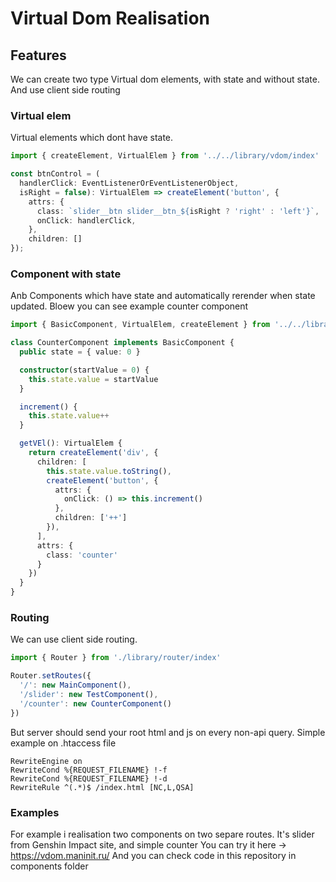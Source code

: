 # Virtual Dom Realisation

## Features

We can create two type Virtual dom elements, with state and without state. 
And use client side routing

### Virtual elem
Virtual elements which dont have state.
```ts 
import { createElement, VirtualElem } from '../../library/vdom/index'

const btnControl = (
  handlerClick: EventListenerOrEventListenerObject, 
  isRight = false): VirtualElem => createElement('button', {
    attrs: {
      class: `slider__btn slider__btn_${isRight ? 'right' : 'left'}`,
      onClick: handlerClick,
    },
    children: []
});
```

### Component with state
Anb Components which have state and automatically rerender when state updated.
Bloew you can see example counter component
```ts 
import { BasicComponent, VirtualElem, createElement } from '../../library/vdom/index'

class CounterComponent implements BasicComponent { 
  public state = { value: 0 }

  constructor(startValue = 0) {
    this.state.value = startValue
  }

  increment() {
    this.state.value++
  }

  getVEl(): VirtualElem {
    return createElement('div', {
      children: [
        this.state.value.toString(),
        createElement('button', {
          attrs: {
            onClick: () => this.increment()
          },
          children: ['++']
        }),
      ],
      attrs: {
        class: 'counter'
      }
    })
  }
}
```
### Routing
We can use client side routing.
```ts
import { Router } from './library/router/index'

Router.setRoutes({
  '/': new MainComponent(),
  '/slider': new TestComponent(),
  '/counter': new CounterComponent()
})
```
But server should send your root html and js on every non-api query.
Simple example on .htaccess file
```
RewriteEngine on
RewriteCond %{REQUEST_FILENAME} !-f
RewriteCond %{REQUEST_FILENAME} !-d
RewriteRule ^(.*)$ /index.html [NC,L,QSA]
```

### Examples 
For example i realisation two components on two separe routes.
It's slider from Genshin Impact site, and simple counter
You can try it here -> https://vdom.maninit.ru/
And you can check code in this repository in components folder

